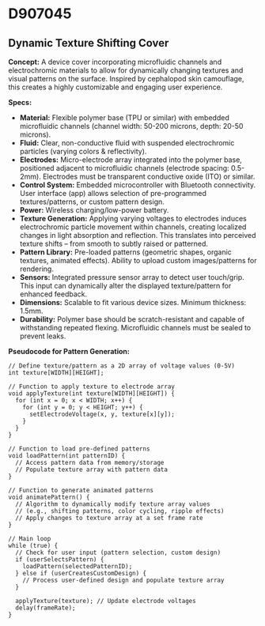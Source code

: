 # D907045

## Dynamic Texture Shifting Cover

**Concept:** A device cover incorporating microfluidic channels and electrochromic materials to allow for dynamically changing textures and visual patterns on the surface. Inspired by cephalopod skin camouflage, this creates a highly customizable and engaging user experience.

**Specs:**

*   **Material:** Flexible polymer base (TPU or similar) with embedded microfluidic channels (channel width: 50-200 microns, depth: 20-50 microns).
*   **Fluid:** Clear, non-conductive fluid with suspended electrochromic particles (varying colors & reflectivity).
*   **Electrodes:** Micro-electrode array integrated into the polymer base, positioned adjacent to microfluidic channels (electrode spacing: 0.5-2mm).  Electrodes must be transparent conductive oxide (ITO) or similar.
*   **Control System:**  Embedded microcontroller with Bluetooth connectivity. User interface (app) allows selection of pre-programmed textures/patterns, or custom pattern design.
*   **Power:** Wireless charging/low-power battery.
*   **Texture Generation:** Applying varying voltages to electrodes induces electrochromic particle movement within channels, creating localized changes in light absorption and reflection. This translates into perceived texture shifts – from smooth to subtly raised or patterned.
*   **Pattern Library:**  Pre-loaded patterns (geometric shapes, organic textures, animated effects).  Ability to upload custom images/patterns for rendering.
*   **Sensors:** Integrated pressure sensor array to detect user touch/grip. This input can dynamically alter the displayed texture/pattern for enhanced feedback.
*   **Dimensions:** Scalable to fit various device sizes. Minimum thickness: 1.5mm.
*   **Durability:** Polymer base should be scratch-resistant and capable of withstanding repeated flexing. Microfluidic channels must be sealed to prevent leaks.

**Pseudocode for Pattern Generation:**

```
// Define texture/pattern as a 2D array of voltage values (0-5V)
int texture[WIDTH][HEIGHT];

// Function to apply texture to electrode array
void applyTexture(int texture[WIDTH][HEIGHT]) {
  for (int x = 0; x < WIDTH; x++) {
    for (int y = 0; y < HEIGHT; y++) {
      setElectrodeVoltage(x, y, texture[x][y]);
    }
  }
}

// Function to load pre-defined patterns
void loadPattern(int patternID) {
  // Access pattern data from memory/storage
  // Populate texture array with pattern data
}

// Function to generate animated patterns
void animatePattern() {
  // Algorithm to dynamically modify texture array values
  // (e.g., shifting patterns, color cycling, ripple effects)
  // Apply changes to texture array at a set frame rate
}

// Main loop
while (true) {
  // Check for user input (pattern selection, custom design)
  if (userSelectsPattern) {
    loadPattern(selectedPatternID);
  } else if (userCreatesCustomDesign) {
    // Process user-defined design and populate texture array
  }

  applyTexture(texture); // Update electrode voltages
  delay(frameRate);
}
```